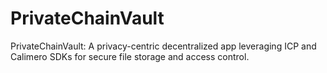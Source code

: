 # PrivateChainVault
PrivateChainVault: A privacy-centric decentralized app leveraging ICP and Calimero SDKs for secure file storage and access control.
